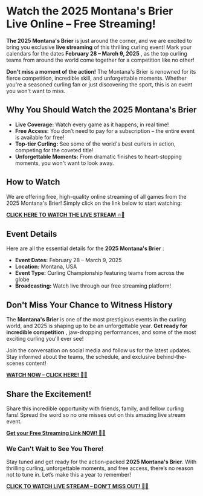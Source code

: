 # Watch the 2025 Montana's Brier Live Online – Free Streaming!

**The 2025 Montana's Brier** is just around the corner, and we are excited to bring you exclusive **live streaming** of this thrilling curling event! Mark your calendars for the dates **February 28 – March 9, 2025** , as the top curling teams from around the world come together for a competition like no other!

**Don't miss a moment of the action!** The Montana's Brier is renowned for its fierce competition, incredible skill, and unforgettable moments. Whether you're a seasoned curling fan or just discovering the sport, this is an event you won't want to miss.

## Why You Should Watch the 2025 Montana's Brier

- **Live Coverage:** Watch every game as it happens, in real time!
- **Free Access:** You don’t need to pay for a subscription – the entire event is available for free!
- **Top-tier Curling:** See some of the world's best curlers in action, competing for the coveted title!
- **Unforgettable Moments:** From dramatic finishes to heart-stopping moments, you won't want to look away.

## How to Watch

We are offering free, high-quality online streaming of all games from the 2025 Montana's Brier! Simply click on the link below to start watching:

[**CLICK HERE TO WATCH THE LIVE STREAM** 🔥🏒](https://tinyurl.com/livestreamfreeo?st=2025montanasbrier&si=gh)

## Event Details

Here are all the essential details for the **2025 Montana's Brier** :

- **Event Dates:** February 28 – March 9, 2025
- **Location:** Montana, USA
- **Event Type:** Curling Championship featuring teams from across the globe
- **Broadcasting:** Watch live through our free streaming platform!

## Don't Miss Your Chance to Witness History

The **Montana's Brier** is one of the most prestigious events in the curling world, and 2025 is shaping up to be an unforgettable year. **Get ready for incredible competition** , jaw-dropping performances, and some of the most exciting curling you'll ever see!

Join the conversation on social media and follow us for the latest updates. Stay informed about the teams, the schedule, and exclusive behind-the-scenes content!

[**WATCH NOW – CLICK HERE!** 🎥📱](https://tinyurl.com/livestreamfreeo?st=2025montanasbrier&si=gh)

## Share the Excitement!

Share this incredible opportunity with friends, family, and fellow curling fans! Spread the word so no one misses out on this amazing live stream event.

[**Get your Free Streaming Link NOW! 🔗🎉**](https://tinyurl.com/livestreamfreeo?st=2025montanasbrier&si=gh)

### We Can't Wait to See You There!

Stay tuned and get ready for the action-packed **2025 Montana's Brier**. With thrilling curling, unforgettable moments, and free access, there’s no reason not to tune in. Let’s make this a year to remember!

[**CLICK TO WATCH LIVE STREAM – DON’T MISS OUT!** 🥌💥](https://tinyurl.com/livestreamfreeo?st=2025montanasbrier&si=gh)
